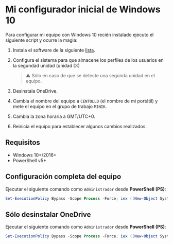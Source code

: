 ﻿# Mi configurador inicial de Windows 10

Para configurar mi equipo con Windows 10 recién instalado ejecuto el siguiente script y ocurre la magia:

1. Instala el software de la siguiente [lista](packages.txt).

2. Configura el sistema para que almacene los perfiles de los usuarios en la segundad unidad (unidad D:)

   > :warning: Sólo en caso de que se detecte una segunda unidad en el equipo.

3. Desinstala OneDrive.

4. Cambia el nombre del equipo a `CENTOLLO` (el nombre de mi portátil) y mete el equipo en el grupo de trabajo `MINIK`.

5. Cambia la zona horaria a GMT/UTC+0.

6. Reinicia el equipo para establecer algunos cambios realizados.

## Requisitos

* Windows 10+/2016+
* PowerShell v5+

## Configuración completa del equipo

Ejecutar el siguiente comando como `Administrador` desde **PowerShell (PS)**:

```powershell
Set-ExecutionPolicy Bypass -Scope Process -Force; iex ((New-Object System.Net.WebClient).DownloadString('https://raw.githubusercontent.com/fvarrui/ConfigMyWin10/master/config-windows.ps1'))
```

## Sólo desinstalar OneDrive 

Ejecutar el siguiente comando como `Administrador` desde **PowerShell (PS)**:

```powershell
Set-ExecutionPolicy Bypass -Scope Process -Force; iex ((New-Object System.Net.WebClient).DownloadString('https://raw.githubusercontent.com/fvarrui/ConfigMyWin10/master/uninstall-onedrive.ps1'))
```
